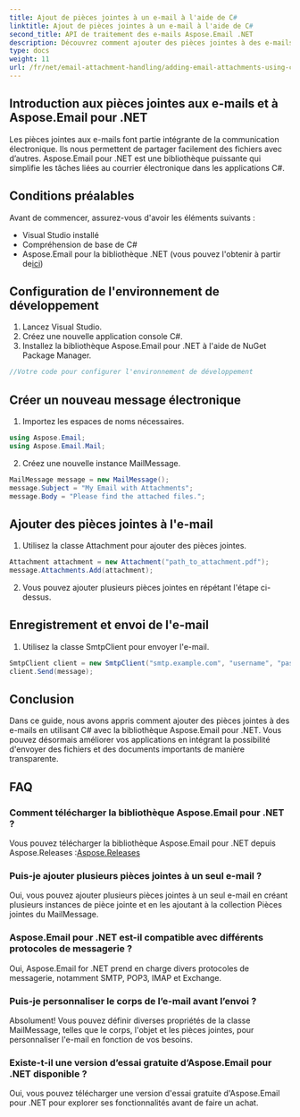 ```yaml
---
title: Ajout de pièces jointes à un e-mail à l'aide de C#
linktitle: Ajout de pièces jointes à un e-mail à l'aide de C#
second_title: API de traitement des e-mails Aspose.Email .NET
description: Découvrez comment ajouter des pièces jointes à des e-mails à l'aide de C# et Aspose.Email pour .NET. Guide étape par étape avec des exemples de code pour une intégration transparente.
type: docs
weight: 11
url: /fr/net/email-attachment-handling/adding-email-attachments-using-csharp/
---
```


## Introduction aux pièces jointes aux e-mails et à Aspose.Email pour .NET

Les pièces jointes aux e-mails font partie intégrante de la communication électronique. Ils nous permettent de partager facilement des fichiers avec d’autres. Aspose.Email pour .NET est une bibliothèque puissante qui simplifie les tâches liées au courrier électronique dans les applications C#.

## Conditions préalables

Avant de commencer, assurez-vous d'avoir les éléments suivants :

- Visual Studio installé
- Compréhension de base de C#
-  Aspose.Email pour la bibliothèque .NET (vous pouvez l'obtenir à partir de[ici](https://products.aspose.com/email/net))

## Configuration de l'environnement de développement

1. Lancez Visual Studio.
2. Créez une nouvelle application console C#.
3. Installez la bibliothèque Aspose.Email pour .NET à l'aide de NuGet Package Manager.

```csharp
//Votre code pour configurer l'environnement de développement
```

## Créer un nouveau message électronique

1. Importez les espaces de noms nécessaires.

```csharp
using Aspose.Email;
using Aspose.Email.Mail;
```

2. Créez une nouvelle instance MailMessage.

```csharp
MailMessage message = new MailMessage();
message.Subject = "My Email with Attachments";
message.Body = "Please find the attached files.";
```

## Ajouter des pièces jointes à l'e-mail

1. Utilisez la classe Attachment pour ajouter des pièces jointes.

```csharp
Attachment attachment = new Attachment("path_to_attachment.pdf");
message.Attachments.Add(attachment);
```

2. Vous pouvez ajouter plusieurs pièces jointes en répétant l'étape ci-dessus.

## Enregistrement et envoi de l'e-mail

1. Utilisez la classe SmtpClient pour envoyer l'e-mail.

```csharp
SmtpClient client = new SmtpClient("smtp.example.com", "username", "password");
client.Send(message);
```

## Conclusion

Dans ce guide, nous avons appris comment ajouter des pièces jointes à des e-mails en utilisant C# avec la bibliothèque Aspose.Email pour .NET. Vous pouvez désormais améliorer vos applications en intégrant la possibilité d'envoyer des fichiers et des documents importants de manière transparente.

## FAQ

### Comment télécharger la bibliothèque Aspose.Email pour .NET ?

 Vous pouvez télécharger la bibliothèque Aspose.Email pour .NET depuis Aspose.Releases :[Aspose.Releases](https://releases.aspose.com/email/net/)

### Puis-je ajouter plusieurs pièces jointes à un seul e-mail ?

Oui, vous pouvez ajouter plusieurs pièces jointes à un seul e-mail en créant plusieurs instances de pièce jointe et en les ajoutant à la collection Pièces jointes du MailMessage.

### Aspose.Email pour .NET est-il compatible avec différents protocoles de messagerie ?

Oui, Aspose.Email for .NET prend en charge divers protocoles de messagerie, notamment SMTP, POP3, IMAP et Exchange.

### Puis-je personnaliser le corps de l’e-mail avant l’envoi ?

Absolument! Vous pouvez définir diverses propriétés de la classe MailMessage, telles que le corps, l'objet et les pièces jointes, pour personnaliser l'e-mail en fonction de vos besoins.

### Existe-t-il une version d’essai gratuite d’Aspose.Email pour .NET disponible ?

Oui, vous pouvez télécharger une version d'essai gratuite d'Aspose.Email pour .NET pour explorer ses fonctionnalités avant de faire un achat.